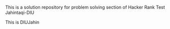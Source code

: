This is a solution repository for problem solving section of Hacker Rank
Test Jahintaqi-DIU



This is DIUJahin

